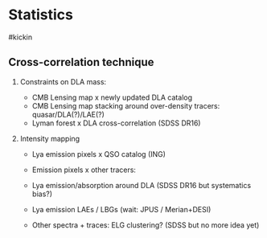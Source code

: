 # Statistics 
#kickin

## Cross-correlation technique

1. Constraints on DLA mass:
	* CMB Lensing map x newly updated DLA catalog
	* CMB Lensing map stacking around over-density tracers: quasar/DLA(?)/LAE(?)
	* Lyman forest x DLA cross-correlation (SDSS DR16)
 
 2. Intensity mapping

	* Lya emission pixels x QSO catalog (ING)

	* Emission pixels x other tracers:

	* Lya emission/absorption around DLA (SDSS DR16 but systematics bias?) 
	* Lya emission LAEs / LBGs (wait: JPUS / Merian+DESI)
	* Other spectra + traces: ELG clustering? (SDSS but no more idea yet) 
